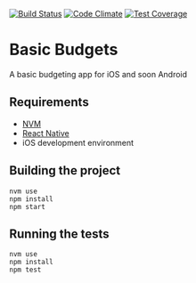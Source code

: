 [![Build Status](https://travis-ci.org/maximilianhurl/basic-budgets.svg?branch=master)](https://travis-ci.org/maximilianhurl/basic-budgets)
[![Code Climate](https://codeclimate.com/github/maximilianhurl/basic-budgets/badges/gpa.svg)](https://codeclimate.com/github/maximilianhurl/basic-budgets)
[![Test Coverage](https://codeclimate.com/github/maximilianhurl/basic-budgets/badges/coverage.svg)](https://codeclimate.com/github/maximilianhurl/basic-budgets/coverage)

# Basic Budgets

A basic budgeting app for iOS and soon Android


## Requirements

- [NVM](https://github.com/creationix/nvm)
- [React Native](https://facebook.github.io/react-native/docs/getting-started.html#conten)
- iOS development environment


## Building the project

    nvm use
    npm install
    npm start


## Running the tests

    nvm use
    npm install
    npm test
